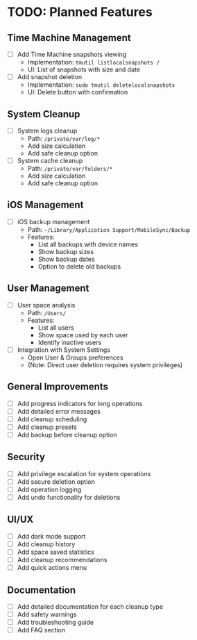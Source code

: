 # TODO: Planned Features

## Time Machine Management
- [ ] Add Time Machine snapshots viewing
  - Implementation: `tmutil listlocalsnapshots /`
  - UI: List of snapshots with size and date
- [ ] Add snapshot deletion
  - Implementation: `sudo tmutil deletelocalsnapshots`
  - UI: Delete button with confirmation

## System Cleanup
- [ ] System logs cleanup
  - Path: `/private/var/log/*`
  - Add size calculation
  - Add safe cleanup option
- [ ] System cache cleanup
  - Path: `/private/var/folders/*`
  - Add size calculation
  - Add safe cleanup option

## iOS Management
- [ ] iOS backup management
  - Path: `~/Library/Application Support/MobileSync/Backup`
  - Features:
    - List all backups with device names
    - Show backup sizes
    - Show backup dates
    - Option to delete old backups

## User Management
- [ ] User space analysis
  - Path: `/Users/`
  - Features:
    - List all users
    - Show space used by each user
    - Identify inactive users
- [ ] Integration with System Settings
  - Open User & Groups preferences
  - (Note: Direct user deletion requires system privileges)

## General Improvements
- [ ] Add progress indicators for long operations
- [ ] Add detailed error messages
- [ ] Add cleanup scheduling
- [ ] Add cleanup presets
- [ ] Add backup before cleanup option

## Security
- [ ] Add privilege escalation for system operations
- [ ] Add secure deletion option
- [ ] Add operation logging
- [ ] Add undo functionality for deletions

## UI/UX
- [ ] Add dark mode support
- [ ] Add cleanup history
- [ ] Add space saved statistics
- [ ] Add cleanup recommendations
- [ ] Add quick actions menu

## Documentation
- [ ] Add detailed documentation for each cleanup type
- [ ] Add safety warnings
- [ ] Add troubleshooting guide
- [ ] Add FAQ section 